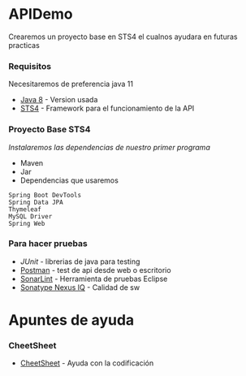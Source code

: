 # APIDemo
Crearemos un proyecto base en STS4 el cualnos ayudara en futuras practicas

### Requisitos
Necesitaremos de preferencia java 11

  * [Java 8](https://www.oracle.com/mx/java/technologies/javase/javase8-archive-downloads.html) - Version usada
  * [STS4](https://spring.io/tools) - Framework para el funcionamiento de la API

### Proyecto Base STS4
_Instalaremos las dependencias de nuestro primer programa_

 * Maven
 * Jar
 * Dependencias que usaremos

```
Spring Boot DevTools
Spring Data JPA
Thymeleaf
MySQL Driver
Spring Web
```

### Para hacer pruebas

  * _JUnit_ - librerias de java para testing
  * [Postman](https://www.postman.com/downloads/) - test de api desde web o escritorio
  * [SonarLint](https://www.sonarlint.org/eclipse?gclid=CjwKCAjwlqOXBhBqEiwA-hhitCcafbUkgbK2AJLpXp_v5wppQEdNGuVRDhKfKnFrVM8TboI6fp291BoCxG0QAvD_BwE) - Herramienta de pruebas Eclipse
  * [Sonatype Nexus IQ](https://help.sonatype.com/integrations/iq-server-and-ides/iq-for-eclipse#IQforEclipse-ConfiguringSonatypeNexusIQforEclipse) - Calidad de sw

# Apuntes de ayuda

### CheetSheet

 * [CheetSheet](https://introcs.cs.princeton.edu/java/11cheatsheet/) - Ayuda con la codificación 
 